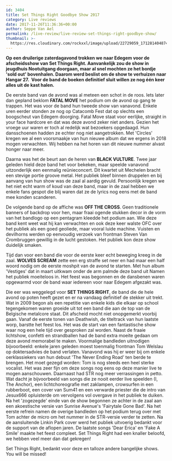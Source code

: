```yaml
---
id: 3404
title: Set Things Right Goodbye Show 2017
category: Live reviews
date: 2017-11-26T11:36:36+00:00
author: Seppe Van Ael
permalink: /live-review/live-review-set-things-right-goodbye-show/
thumbnail: >-
  https://res.cloudinary.com/rockxxl/image/upload/22729059_1712814048742573_4334967792492425130_n.jpg
---
```

**Op een druilerige zaterdagavond trokken we naar Edegem voor de afscheidsshow van Set Things Right. Aanvankelijk zou de show in jeugdhuis Nootuitgang doorgaan, maar al snel mochten ze het bordje 'sold out' bovenhalen. Daarom werd beslist om de show te verhuizen naar Hangar 27.  Voor de band de boeken definitief sluit willen ze nog één keer alles uit de kast halen.**

De eerste band van de avond was al meteen een schot in de roos. Iets later dan gepland beklom **FATAL MOVE** het podium om de avond op gang te trappen. Het was voor de band hun tweede show van vanavond. Enkele uren eerder stonden ze nog op Catacomb Fest dat op slechts een boogscheut van Edegem doorging. Fatal Move staat voor eerlijke, straight in your face hardcore en dat was deze avond zeker niet anders. Gezien het vroege uur waren er toch al redelijk wat bezoekers opgedaagd. Hun dansschoenen hadden ze echter nog niet aangetrokken. Met 'Circles' kregen we al een voorsmaakje van hun nieuwe album dat we ergens in 2018 mogen verwachten. Wij hebben na het horen van dit nieuwe nummer alvast honger naar meer.

Daarna was het de beurt aan de heren van **BLACK VULTURE**. Twee jaar geleden hield deze band het voor bekeken, maar speelde vanavond uitzonderlijk een eenmalig reünieconcert. Dit kwartet uit Mechelen bracht een stevige portie groove metal. Het publiek bleef binnen druppelen en bij aanvang van hun show was de zaal al aardig gevuld. Persoonlijk kregen we het niet echt warm of koud van deze band, maar in de zaal hebben we enkele fans gespot die blij waren dat ze de lyrics nog eens met de band mee konden scanderen.

De volgende band op de affiche was **OFF THE CROSS**. Geen traditionele banners of backdrop voor hen, maar fraai ogende stukken decor in de vorm van het bandlogo op een pentagram kleedde het podium aan. Wie deze band kent weet wat hij kan verwachten en ook deze keer walste OFC over het publiek als een goed geoliede, maar vooral luide machine. Vuisten en devilhorns werden op eenvoudig verzoek van frontman Steven Van Crombruggen gewillig in de lucht gestoken. Het publiek kon deze show duidelijk smaken.

Tijd dan voor een band die voor de eerste keer echt beweging kreeg in de zaal. **WOLVES SCREAM** zette een erg straffe set neer en had maar een half woord nodig om de eerste moshpit van de avond te starten. Met hun album 'Vestiges' dat in maart uitkwam onder de arm palmde deze band uit Namen het publiek moeiteloos in. Het feest was begonnen en de dansbenen waren opgewarmd voor de band waar iedereen voor naar Edegem afgezakt was.

Die eer was weggelegd voor **SET THINGS RIGHT**, de band die de hele avond op poten heeft gezet en er na vandaag definitief de stekker uit trekt. Wat in 2009 begon als een repetitie van enkele kids die elkaar op school tegengekomen waren groeide uit tot een band die aan de top van de Belgische metalcore staat. Dit afscheid mocht niet onopgemerkt voorbij gaan. Vanaf de eerste tonen van Deathwish, de titeltrack van hun laatste worp, barstte het feest los. Het was de start van een fantastische show waar nog een hele tijd over gesproken zal worden. Naast de fraaie lichtshow, confetti en strandballen had de band extra moeite gedaan om deze avond memorabel te maken. Voormalige bandleden uitnodigen bijvoorbeeld: enkele jaren geleden moest toenmalig frontman Tom Welslau op doktersadvies de band verlaten. Vanavond was hij er weer bij om enkele oerklassiekers van hun debuut 'The Never Ending Road' ten berde te brengen. Het moet gezegd worden: Tom is nog steeds een heel sterke vocalist. Het was zeer fijn om deze songs nog eens op deze manier live te mogen aanschouwen. Daarnaast had STR nog meer verrassingen in petto. Wat dacht je bijvoorbeeld van songs die ze nooit eerder live speelden (I, The Anchor), een lichtchoreografie met zaklampen, crowsurfen in een rubberboot, een cover van Sum41 en een verwarde priester die de intro van Jesux666 opluisterde om vervolgens vol overgave in het publiek te duiken. Na het 'zogezegde' einde van de show begonnen ze achter in de zaal aan een akoestische versie van Sunrise Avenue's 'Fairytale Gone Bad'. Na het eerste refrein namen de overige bandleden op het podium terug over met Tom achter de micro om het nummer in de STR-versie verder te zetten. Na de aansluitende Linkin Park cover werd het publiek uitvoerig bedankt voor de support van de aflopen jaren. De laatste songs 'Dear Erica' en 'Fake A Smile' maakte het feest compleet. Set Things Right had een knaller beloofd, we hebben veel meer dan dat gekregen!

Set Things Right, bedankt voor deze en talloze andere bangelijke shows. You will be missed!